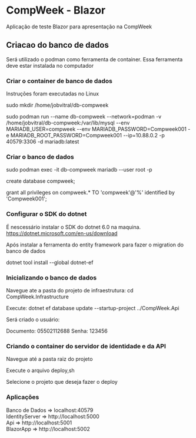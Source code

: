 # CompWeek - Blazor

Aplicação de teste Blazor para apresentação na CompWeek

## Criacao do banco de dados

Será utilizado o podman como ferramenta de container. Essa ferramenta deve estar instalada no computador

### Criar o container de banco de dados

Instruções foram executadas no Linux

sudo mkdir /home/jobvitral/db-compweek

sudo podman run --name db-compweek --network=podman  -v /home/jobvitral/db-compweek:/var/lib/mysql --env MARIADB_USER=compweek --env MARIADB_PASSWORD=Compweek001 -e MARIADB_ROOT_PASSWORD=Compweek001 --ip=10.88.0.2 -p 40579:3306 -d mariadb:latest

### Criar o banco de dados

sudo podman exec -it db-compweek mariadb --user root -p

create database compweek;

grant all privileges on compweek.* TO 'compweek'@'%' identified by 'Compweek001';

### Configurar o SDK do dotnet

É nescessário instalar o SDK do dotnet 6.0 na maquina. https://dotnet.microsoft.com/en-us/download

Após instalar a ferramenta do entity framework para fazer o migration do banco de dados

dotnet tool install --global dotnet-ef

### Inicializando o banco de dados

Navegue ate a pasta do projeto de infraestrutura: cd CompWeek.Infrastructure

Execute: dotnet ef database update --startup-project ../CompWeek.Api

Será criado o usuário:

Documento: 05502112688
Senha: 123456

### Criando o container do servidor de identidade e da API

Navegue até a pasta raiz do projeto

Execute o arquivo deploy,sh

Selecione o projeto que deseja fazer o deploy

### Aplicações

Banco de Dados => localhost:40579  
IdentityServer => http://localhost:5000  
Api => http://localhost:5001  
BlazorApp => http://localhost:5002
